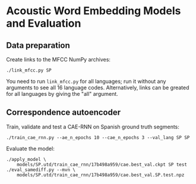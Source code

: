 Acoustic Word Embedding Models and Evaluation
=============================================

Data preparation
----------------
Create links to the MFCC NumPy archives:

    ./link_mfcc.py SP

You need to run `link_mfcc.py` for all languages; run it without any arguments
to see all 16 language codes. Alternatively, links can be greated for all
languages by giving the "all" argument.


Correspondence autoencoder
--------------------------
Train, validate and test a CAE-RNN on Spanish ground truth segments:

    ./train_cae_rnn.py --ae_n_epochs 10 --cae_n_epochs 3 --val_lang SP SP

Evaluate the model:

    ./apply_model \
        models/SP.utd/train_cae_rnn/17b498a959/cae.best_val.ckpt SP test
    ./eval_samediff.py --mvn \
        models/SP.utd/train_cae_rnn/17b498a959/cae.best_val.SP.test.npz
